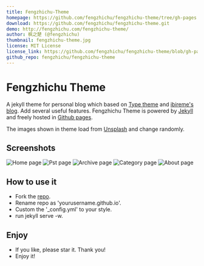 ```yaml
---
title: Fengzhichu-Theme
homepage: https://github.com/fengzhichu/fengzhichu-theme/tree/gh-pages
download: https://github.com/fengzhichu/fengzhichu-theme.git
demo: http://fengzhichu.com/fengzhichu-theme/
author: 枫之楚 (@fengzhichu)
thumbnail: fengzhichu-theme.jpg
license: MIT License
license_link: https://github.com/fengzhichu/fengzhichu-theme/blob/gh-pages/LICENSE
github_repo: fengzhichu/fengzhichu-theme
---
```


# Fengzhichu Theme

A jekyll theme for personal blog which based on [Type theme](https://github.com/rohanchandra/type-theme) and [ibireme's blog](http://blog.ibireme.com). Add several useful features. Fengzhichu Theme is powered by [Jekyll](http://jekyllrb.com/) and freely
hosted in [Github pages](https://pages.github.com/).

The images shown in theme load from [Unsplash](https://unsplash.com) and change randomly.

## Screenshots
![Home page](https://raw.githubusercontent.com/fengzhichu/fengzhichu-theme/gh-pages/img/Screenshot1.png)
![Pst page](https://raw.githubusercontent.com/fengzhichu/fengzhichu-theme/gh-pages/img/Screenshot2.png)
![Archive page](https://raw.githubusercontent.com/fengzhichu/fengzhichu-theme/gh-pages/img/Screenshot3.png)
![Category page](https://raw.githubusercontent.com/fengzhichu/fengzhichu-theme/gh-pages/img/Screenshot4.png)
![About page](https://raw.githubusercontent.com/fengzhichu/fengzhichu-theme/gh-pages/img/Screenshot5.png)

## How to use it
* Fork the [repo](https://github.com/fengzhichu/fengzhichu-theme/tree/gh-pages#fork-destination-box).
* Rename repo as 'yourusername.github.io'.
* Custom the '_config.yml' to your style.
* run jekyll serve -w.

## Enjoy
- If you like, please star it. Thank you!
- Enjoy it!